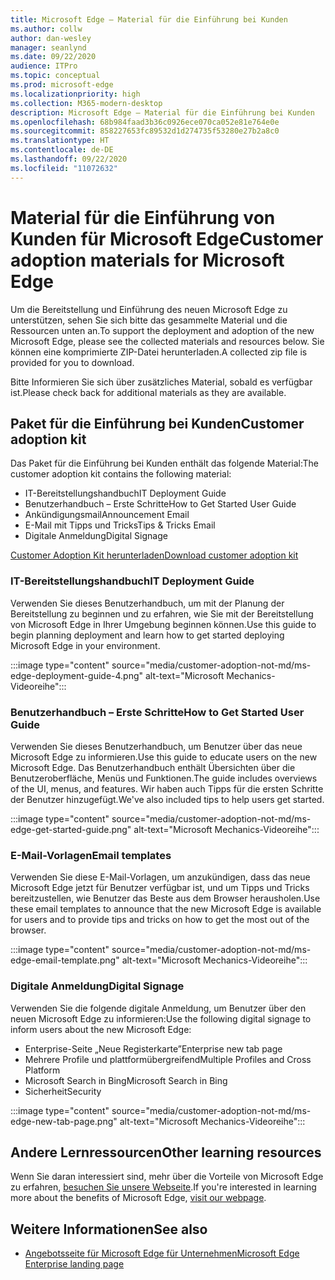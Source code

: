 ```yaml
---
title: Microsoft Edge – Material für die Einführung bei Kunden
ms.author: collw
author: dan-wesley
manager: seanlynd
ms.date: 09/22/2020
audience: ITPro
ms.topic: conceptual
ms.prod: microsoft-edge
ms.localizationpriority: high
ms.collection: M365-modern-desktop
description: Microsoft Edge – Material für die Einführung bei Kunden
ms.openlocfilehash: 68b984faad3b36c0926ece070ca052e81e764e0e
ms.sourcegitcommit: 858227653fc89532d1d274735f53280e27b2a8c0
ms.translationtype: HT
ms.contentlocale: de-DE
ms.lasthandoff: 09/22/2020
ms.locfileid: "11072632"
---
```

# <span data-ttu-id="f15fc-103">Material für die Einführung von Kunden für Microsoft Edge</span><span class="sxs-lookup"><span data-stu-id="f15fc-103">Customer adoption materials for Microsoft Edge</span></span>

<span data-ttu-id="f15fc-104">Um die Bereitstellung und Einführung des neuen Microsoft Edge zu unterstützen, sehen Sie sich bitte das gesammelte Material und die Ressourcen unten an.</span><span class="sxs-lookup"><span data-stu-id="f15fc-104">To support the deployment and adoption of the new Microsoft Edge, please see the collected materials and resources below.</span></span> <span data-ttu-id="f15fc-105">Sie können eine komprimierte ZIP-Datei herunterladen.</span><span class="sxs-lookup"><span data-stu-id="f15fc-105">A collected zip file is provided for you to download.</span></span>

<span data-ttu-id="f15fc-106">Bitte Informieren Sie sich über zusätzliches Material, sobald es verfügbar ist.</span><span class="sxs-lookup"><span data-stu-id="f15fc-106">Please check back for additional materials as they are available.</span></span>

## <span data-ttu-id="f15fc-107">Paket für die Einführung bei Kunden</span><span class="sxs-lookup"><span data-stu-id="f15fc-107">Customer adoption kit</span></span>

<span data-ttu-id="f15fc-108">Das Paket für die Einführung bei Kunden enthält das folgende Material:</span><span class="sxs-lookup"><span data-stu-id="f15fc-108">The customer adoption kit contains the following material:</span></span>

- <span data-ttu-id="f15fc-109">IT-Bereitstellungshandbuch</span><span class="sxs-lookup"><span data-stu-id="f15fc-109">IT Deployment Guide</span></span>
- <span data-ttu-id="f15fc-110">Benutzerhandbuch – Erste Schritte</span><span class="sxs-lookup"><span data-stu-id="f15fc-110">How to Get Started User Guide</span></span>
- <span data-ttu-id="f15fc-111">Ankündigungsmail</span><span class="sxs-lookup"><span data-stu-id="f15fc-111">Announcement Email</span></span>
- <span data-ttu-id="f15fc-112">E-Mail mit Tipps und Tricks</span><span class="sxs-lookup"><span data-stu-id="f15fc-112">Tips & Tricks Email</span></span>
- <span data-ttu-id="f15fc-113">Digitale Anmeldung</span><span class="sxs-lookup"><span data-stu-id="f15fc-113">Digital Signage</span></span>

[<span data-ttu-id="f15fc-114">Customer Adoption Kit herunterladen</span><span class="sxs-lookup"><span data-stu-id="f15fc-114">Download customer adoption kit</span></span>](https://www.microsoft.com/download/details.aspx?id=102119)

### <span data-ttu-id="f15fc-115">IT-Bereitstellungshandbuch</span><span class="sxs-lookup"><span data-stu-id="f15fc-115">IT Deployment Guide</span></span>

<span data-ttu-id="f15fc-116">Verwenden Sie dieses Benutzerhandbuch, um mit der Planung der Bereitstellung zu beginnen und zu erfahren, wie Sie mit der Bereitstellung von Microsoft Edge in Ihrer Umgebung beginnen können.</span><span class="sxs-lookup"><span data-stu-id="f15fc-116">Use this guide to begin planning deployment and learn how to get started deploying Microsoft Edge in your environment.</span></span>

:::image type="content" source="media/customer-adoption-not-md/ms-edge-deployment-guide-4.png" alt-text="Microsoft Mechanics-Videoreihe":::

### <span data-ttu-id="f15fc-118">Benutzerhandbuch – Erste Schritte</span><span class="sxs-lookup"><span data-stu-id="f15fc-118">How to Get Started User Guide</span></span>

<span data-ttu-id="f15fc-119">Verwenden Sie dieses Benutzerhandbuch, um Benutzer über das neue Microsoft Edge zu informieren.</span><span class="sxs-lookup"><span data-stu-id="f15fc-119">Use this guide to educate users on the new Microsoft Edge.</span></span> <span data-ttu-id="f15fc-120">Das Benutzerhandbuch enthält Übersichten über die Benutzeroberfläche, Menüs und Funktionen.</span><span class="sxs-lookup"><span data-stu-id="f15fc-120">The guide includes overviews of the UI, menus, and features.</span></span> <span data-ttu-id="f15fc-121">Wir haben auch Tipps für die ersten Schritte der Benutzer hinzugefügt.</span><span class="sxs-lookup"><span data-stu-id="f15fc-121">We've also included tips to help users get started.</span></span>

:::image type="content" source="media/customer-adoption-not-md/ms-edge-get-started-guide.png" alt-text="Microsoft Mechanics-Videoreihe":::

### <span data-ttu-id="f15fc-123">E-Mail-Vorlagen</span><span class="sxs-lookup"><span data-stu-id="f15fc-123">Email templates</span></span>

<span data-ttu-id="f15fc-124">Verwenden Sie diese E-Mail-Vorlagen, um anzukündigen, dass das neue Microsoft Edge jetzt für Benutzer verfügbar ist, und um Tipps und Tricks bereitzustellen, wie Benutzer das Beste aus dem Browser herausholen.</span><span class="sxs-lookup"><span data-stu-id="f15fc-124">Use these email templates to announce that the new Microsoft Edge is available for users and to provide tips and tricks on how to get the most out of the browser.</span></span>

:::image type="content" source="media/customer-adoption-not-md/ms-edge-email-template.png" alt-text="Microsoft Mechanics-Videoreihe":::

### <span data-ttu-id="f15fc-126">Digitale Anmeldung</span><span class="sxs-lookup"><span data-stu-id="f15fc-126">Digital Signage</span></span>

<span data-ttu-id="f15fc-127">Verwenden Sie die folgende digitale Anmeldung, um Benutzer über den neuen Microsoft Edge zu informieren:</span><span class="sxs-lookup"><span data-stu-id="f15fc-127">Use the following digital signage to inform users about the new Microsoft Edge:</span></span>

- <span data-ttu-id="f15fc-128">Enterprise-Seite „Neue Registerkarte”</span><span class="sxs-lookup"><span data-stu-id="f15fc-128">Enterprise new tab page</span></span>
- <span data-ttu-id="f15fc-129">Mehrere Profile und plattformübergreifend</span><span class="sxs-lookup"><span data-stu-id="f15fc-129">Multiple Profiles and Cross Platform</span></span>
- <span data-ttu-id="f15fc-130">Microsoft Search in Bing</span><span class="sxs-lookup"><span data-stu-id="f15fc-130">Microsoft Search in Bing</span></span>
- <span data-ttu-id="f15fc-131">Sicherheit</span><span class="sxs-lookup"><span data-stu-id="f15fc-131">Security</span></span>

:::image type="content" source="media/customer-adoption-not-md/ms-edge-new-tab-page.png" alt-text="Microsoft Mechanics-Videoreihe":::

## <span data-ttu-id="f15fc-133">Andere Lernressourcen</span><span class="sxs-lookup"><span data-stu-id="f15fc-133">Other learning resources</span></span>

<span data-ttu-id="f15fc-134">Wenn Sie daran interessiert sind, mehr über die Vorteile von Microsoft Edge zu erfahren, [besuchen Sie unsere Webseite](https://www.microsoft.com/edge/business).</span><span class="sxs-lookup"><span data-stu-id="f15fc-134">If you're interested in learning more about the benefits of Microsoft Edge, [visit our webpage](https://www.microsoft.com/edge/business).</span></span>

## <span data-ttu-id="f15fc-135">Weitere Informationen</span><span class="sxs-lookup"><span data-stu-id="f15fc-135">See also</span></span>

- [<span data-ttu-id="f15fc-136">Angebotsseite für Microsoft Edge für Unternehmen</span><span class="sxs-lookup"><span data-stu-id="f15fc-136">Microsoft Edge Enterprise landing page</span></span>](https://aka.ms/EdgeEnterprise)
